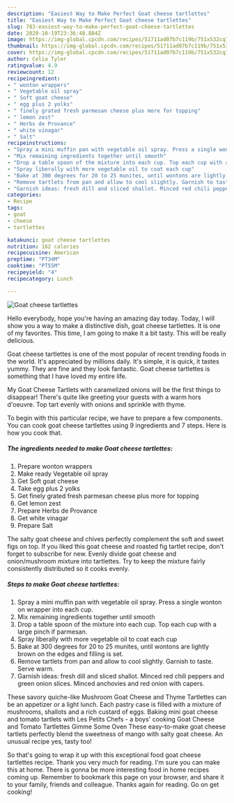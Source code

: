 ```yaml
---
description: "Easiest Way to Make Perfect Goat cheese tartlettes"
title: "Easiest Way to Make Perfect Goat cheese tartlettes"
slug: 783-easiest-way-to-make-perfect-goat-cheese-tartlettes
date: 2020-10-19T23:36:48.884Z
image: https://img-global.cpcdn.com/recipes/51711ad07b7c119b/751x532cq70/goat-cheese-tartlettes-recipe-main-photo.jpg
thumbnail: https://img-global.cpcdn.com/recipes/51711ad07b7c119b/751x532cq70/goat-cheese-tartlettes-recipe-main-photo.jpg
cover: https://img-global.cpcdn.com/recipes/51711ad07b7c119b/751x532cq70/goat-cheese-tartlettes-recipe-main-photo.jpg
author: Celia Tyler
ratingvalue: 4.9
reviewcount: 12
recipeingredient:
- " wonton wrappers"
- " Vegetable oil spray"
- " Soft goat cheese"
- " egg plus 2 yolks"
- " finely grated fresh parmesan cheese plus more for topping"
- " lemon zest"
- " Herbs de Provance"
- " white vinagar"
- " Salt"
recipeinstructions:
- "Spray a mini muffin pan with vegetable oil spray. Press a single wonton on wrapper into each cup."
- "Mix remaining ingredients together until smooth"
- "Drop a table spoon of the mixture into each cup. Top each cup with a large pinch if parmesan."
- "Spray liberally with more vegetable oil to coat each cup"
- "Bake at 300 degrees for 20 to 25 munites, until wontons are lightly brown on the edges and filling is set."
- "Remove tartlets from pan and allow to cool slightly. Garnish to taste. Serve warm."
- "Garnish ideas: fresh dill and sliced shallot. Minced red chili peppers and green onion slices. Minced anchovies and red onion with capers."
categories:
- Recipe
tags:
- goat
- cheese
- tartlettes

katakunci: goat cheese tartlettes 
nutrition: 162 calories
recipecuisine: American
preptime: "PT34M"
cooktime: "PT55M"
recipeyield: "4"
recipecategory: Lunch

---
```



![Goat cheese tartlettes](https://img-global.cpcdn.com/recipes/51711ad07b7c119b/751x532cq70/goat-cheese-tartlettes-recipe-main-photo.jpg)

Hello everybody, hope you're having an amazing day today. Today, I will show you a way to make a distinctive dish, goat cheese tartlettes. It is one of my favorites. This time, I am going to make it a bit tasty. This will be really delicious.

Goat cheese tartlettes is one of the most popular of recent trending foods in the world. It's appreciated by millions daily. It's simple, it is quick, it tastes yummy. They are fine and they look fantastic. Goat cheese tartlettes is something that I have loved my entire life.

My Goat Cheese Tartlets with caramelized onions will be the first things to disappear! There&#39;s quite like greeting your guests with a warm hors d&#39;oeuvre. Top tart evenly with onions and sprinkle with thyme.


To begin with this particular recipe, we have to prepare a few components. You can cook goat cheese tartlettes using 9 ingredients and 7 steps. Here is how you cook that.

<!--inarticleads1-->

##### The ingredients needed to make Goat cheese tartlettes:

1. Prepare  wonton wrappers
1. Make ready  Vegetable oil spray
1. Get  Soft goat cheese
1. Take  egg plus 2 yolks
1. Get  finely grated fresh parmesan cheese plus more for topping
1. Get  lemon zest
1. Prepare  Herbs de Provance
1. Get  white vinagar
1. Prepare  Salt


The salty goat cheese and chives perfectly complement the soft and sweet figs on top. If you liked this goat cheese and roasted fig tartlet recipe, don&#39;t forget to subscribe for new. Evenly divide goat cheese and onion/mushroom mixture into tartlettes. Try to keep the mixture fairly consistently distributed so it cooks evenly. 

<!--inarticleads2-->

##### Steps to make Goat cheese tartlettes:

1. Spray a mini muffin pan with vegetable oil spray. Press a single wonton on wrapper into each cup.
1. Mix remaining ingredients together until smooth
1. Drop a table spoon of the mixture into each cup. Top each cup with a large pinch if parmesan.
1. Spray liberally with more vegetable oil to coat each cup
1. Bake at 300 degrees for 20 to 25 munites, until wontons are lightly brown on the edges and filling is set.
1. Remove tartlets from pan and allow to cool slightly. Garnish to taste. Serve warm.
1. Garnish ideas: fresh dill and sliced shallot. Minced red chili peppers and green onion slices. Minced anchovies and red onion with capers.


These savory quiche-like Mushroom Goat Cheese and Thyme Tartlettes can be an appetizer or a light lunch. Each pastry case is filled with a mixture of mushrooms, shallots and a rich custard of eggs. Baking mini goat cheese and tomato tartlets with Les Petits Chefs - a boys&#39; cooking Goat Cheese and Tomato Tartlettes Gimme Some Oven These easy-to-make goat cheese tartlets perfectly blend the sweetness of mango with salty goat cheese. An unusual recipe yes, tasty too! 

So that's going to wrap it up with this exceptional food goat cheese tartlettes recipe. Thank you very much for reading. I'm sure you can make this at home. There is gonna be more interesting food in home recipes coming up. Remember to bookmark this page on your browser, and share it to your family, friends and colleague. Thanks again for reading. Go on get cooking!
